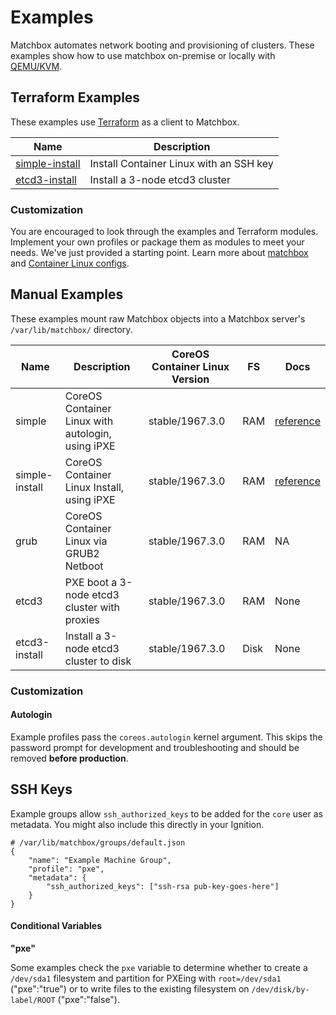 # Examples

Matchbox automates network booting and provisioning of clusters. These examples show how to use matchbox on-premise or locally with [QEMU/KVM](scripts/README.md#libvirt).

## Terraform Examples

These examples use [Terraform](https://www.terraform.io/intro/) as a client to Matchbox.

| Name                          | Description                   |
|-------------------------------|-------------------------------|
| [simple-install](terraform/simple-install/) | Install Container Linux with an SSH key |
| [etcd3-install](terraform/etcd3-install/) | Install a 3-node etcd3 cluster |

### Customization

You are encouraged to look through the examples and Terraform modules. Implement your own profiles or package them as modules to meet your needs. We've just provided a starting point. Learn more about [matchbox](../Documentation/matchbox.md) and [Container Linux configs](../Documentation/container-linux-config.md).

## Manual Examples

These examples mount raw Matchbox objects into a Matchbox server's `/var/lib/matchbox/` directory.

| Name       | Description | CoreOS Container Linux Version | FS | Docs |
|------------|-------------|----------------|----|-----------|
| simple | CoreOS Container Linux with autologin, using iPXE | stable/1967.3.0 | RAM | [reference](https://coreos.com/os/docs/latest/booting-with-ipxe.html) |
| simple-install | CoreOS Container Linux Install, using iPXE | stable/1967.3.0 | RAM | [reference](https://coreos.com/os/docs/latest/booting-with-ipxe.html) |
| grub | CoreOS Container Linux via GRUB2 Netboot | stable/1967.3.0 | RAM | NA |
| etcd3 | PXE boot a 3-node etcd3 cluster with proxies | stable/1967.3.0 | RAM | None |
| etcd3-install | Install a 3-node etcd3 cluster to disk | stable/1967.3.0 | Disk | None |

### Customization

#### Autologin

Example profiles pass the `coreos.autologin` kernel argument. This skips the password prompt for development and troubleshooting and should be removed **before production**.

## SSH Keys

Example groups allow `ssh_authorized_keys` to be added for the `core` user as metadata. You might also include this directly in your Ignition.

    # /var/lib/matchbox/groups/default.json
    {
        "name": "Example Machine Group",
        "profile": "pxe",
        "metadata": {
            "ssh_authorized_keys": ["ssh-rsa pub-key-goes-here"]
        }
    }

#### Conditional Variables

**"pxe"**

Some examples check the `pxe` variable to determine whether to create a `/dev/sda1` filesystem and partition for PXEing with `root=/dev/sda1` ("pxe":"true") or to write files to the existing filesystem on `/dev/disk/by-label/ROOT` ("pxe":"false").
